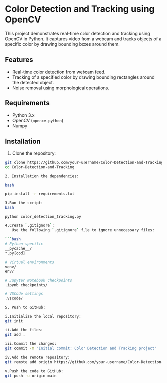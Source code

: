 # Color Detection and Tracking using OpenCV

This project demonstrates real-time color detection and tracking using OpenCV in Python. It captures video from a webcam and tracks objects of a specific color by drawing bounding boxes around them.

## Features
- Real-time color detection from webcam feed.
- Tracking of a specified color by drawing bounding rectangles around the detected object.
- Noise removal using morphological operations.

## Requirements
- Python 3.x
- OpenCV (`opencv-python`)
- Numpy

## Installation

1. Clone the repository:

```bash
git clone https://github.com/your-username/Color-Detection-and-Tracking.git
cd Color-Detection-and-Tracking

2. Installation the dependencies:

bash

pip install -r requirements.txt

3.Run the script:
bash

python color_detection_tracking.py

4.Create `.gitignore`:
   Use the following `.gitignore` file to ignore unnecessary files:

```bash
# Python-specific
__pycache__/
*.py[cod]

# Virtual environments
venv/
env/

# Jupyter Notebook checkpoints
.ipynb_checkpoints/

# VSCode settings
.vscode/

5. Push to GitHub:

i.Initialize the local repository:
git init

ii.Add the files:
git add .

iii.Commit the changes:
git commit -m "Initial commit: Color Detection and Tracking project"

iv.Add the remote repository:
git remote add origin https://github.com/your-username/Color-Detection-and-Tracking.git

v.Push the code to GitHub:
git push -u origin main
